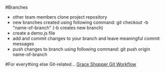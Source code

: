 #Branches
- other team members clone project repository
- new branches created using following command: git checkout -b "name-of-branch" (-b creates new branch)
- create a demo.js file
- add and commit changes to your branch and leave meaningful commit messages
- push changes to branch using following command: git push origin name-of-branch

#For everything else Git-related...
[Grace Shopper Git Workflow](https://github.com/FullstackAcademy/1807-GH-NY-Library/blob/master/02-senior/01-grace-shopper/git-workflow-script.md)
